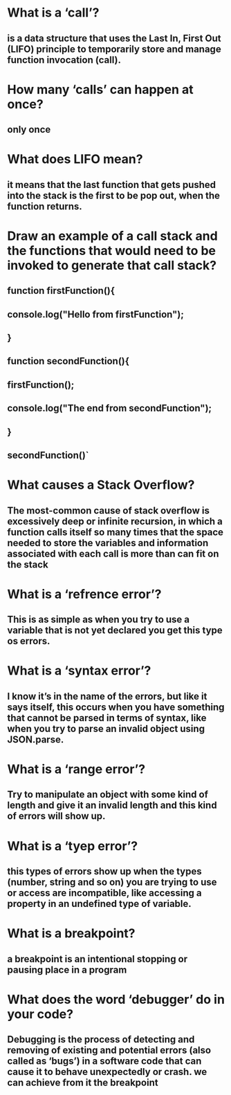# What is a ‘call’?
## is a data structure that uses the Last In, First Out (LIFO) principle to temporarily store and manage function invocation (call).

# How many ‘calls’ can happen at once?
## only once 

# What does LIFO mean?
## it means that the last function that gets pushed into the stack is the first to be pop out, when the function returns.

# Draw an example of a call stack and the functions that would need to be invoked to generate that call stack?

##  function firstFunction(){
  ## console.log("Hello from firstFunction");
## }

## function secondFunction(){
  ## firstFunction();
  ## console.log("The end from secondFunction");
## }

## secondFunction()`

# What causes a Stack Overflow?
## The most-common cause of stack overflow is excessively deep or infinite recursion, in which a function calls itself so many times that the space needed to store the variables and information associated with each call is more than can fit on the stack

# What is a ‘refrence error’?
## This is as simple as when you try to use a variable that is not yet declared you get this type os errors.

# What is a ‘syntax error’?
## I know it’s in the name of the errors, but like it says itself, this occurs when you have something that cannot be parsed in terms of syntax, like when you try to parse an invalid object using JSON.parse.

# What is a ‘range error’?
## Try to manipulate an object with some kind of length and give it an invalid length and this kind of errors will show up.

# What is a ‘tyep error’?
## this types of errors show up when the types (number, string and so on) you are trying to use or access are incompatible, like accessing a property in an undefined type of variable.

# What is a breakpoint?
## a breakpoint is an intentional stopping or pausing place in a program

# What does the word ‘debugger’ do in your code?
## Debugging is the process of detecting and removing of existing and potential errors (also called as ‘bugs’) in a software code that can cause it to behave unexpectedly or crash. we can achieve from it the breakpoint